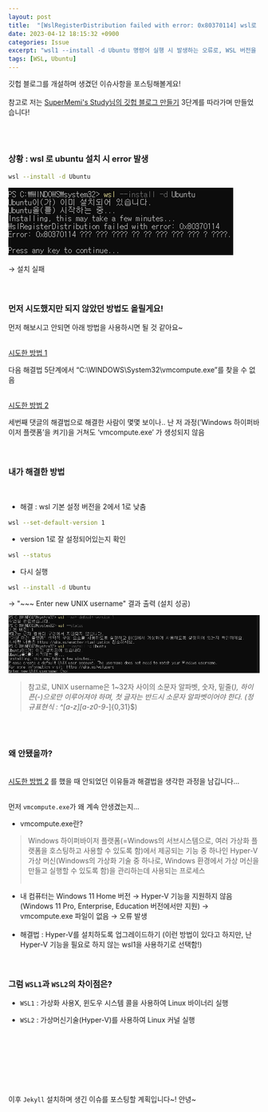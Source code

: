 ```yaml
---
layout: post
title:  "[WslRegisterDistribution failed with error: 0x80370114] wsl로 ubuntu 설치 시 발생하는 오류"
date: 2023-04-12 18:15:32 +0900
categories: Issue
excerpt: "wsl1 --install -d Ubuntu 명령어 실행 시 발생하는 오류로, WSL 버전을 1로 낮추어 해결하자."
tags: [WSL, Ubuntu]
---
```


깃헙 블로그를 개설하며 생겼던 이슈사항을 포스팅해볼게요!<br><br>
참고로 저는 [SuperMemi's Study님의 깃헙 블로그 만들기](https://supermemi.tistory.com/entry/%EB%82%98%EB%A7%8C%EC%9D%98-%EB%B8%94%EB%A1%9C%EA%B7%B8-%EB%A7%8C%EB%93%A4%EA%B8%B0-Git-hub-blog-GitHubio?category=997749) 3단계를 따라가며 만들었습니다!<br><br>


<br>

### 상황 : wsl 로 ubuntu 설치 시 error 발생<br>
```bash
wsl --install -d Ubuntu
```
![](/public/img/2023-04-12-1.png)

→ 설치 실패<br><br><br>



### 먼저 시도했지만 되지 않았던 방법도 올릴게요!
먼저 해보시고 안되면 아래 방법을 사용하시면 될 것 같아요~<br><br>

[시도한 방법 1](https://answers.microsoft.com/en-us/insider/forum/all/wsl-2-installing-linux-failed-error-code/bae391d1-4215-4d93-b0c4-3d96404a7c74)

다음 해결법 5단계에서 “C:\WINDOWS\System32\vmcompute.exe”를 찾을 수 없음<br><br>

[시도한 방법 2](https://www.reddit.com/r/bashonubuntuonwindows/comments/zlf0js/error_0x80370114_but_vmcomputeexe_doesnt_even/)

세번째 댓글의 해결법으로 해결한 사람이 몇몇 보이나..  난 저 과정(’Windows 하이퍼바이저 플랫폼’을 켜기)을 거쳐도 ‘vmcompute.exe’ 가 생성되지 않음<br><br><br>


### 내가 해결한 방법

<br>

- 해결 : wsl 기본 설정 버전을 2에서 1로 낮춤

```bash
wsl --set-default-version 1
```

- version 1로 잘 설정되어있는지 확인

```bash
wsl --status
```

- 다시 실행

```bash
wsl --install -d Ubuntu
```

→ "~~~ Enter new UNIX username" 결과 출력 (설치 성공)

![](/public/img/2023-04-12-2.png)

> 참고로, UNIX username은 1~32자 사이의 소문자 알파벳, 숫자, 밑줄(_), 하이픈(-)으로만 이루어져야 하며, 첫 글자는 반드시 소문자 알파벳이어야 한다. (정규표현식 : ^[a-z][a-z0-9_-]{0,31}$)

<br><br>

### 왜 안됐을까?

<br>[시도한 방법 2](https://www.reddit.com/r/bashonubuntuonwindows/comments/zlf0js/error_0x80370114_but_vmcomputeexe_doesnt_even/) 를 했을 때 안되었던 이유들과 해결법을 생각한 과정을 남깁니다...<br><br>

먼저 `vmcompute.exe`가 왜 계속 안생겼는지...<br>

- vmcompute.exe란?
> Windows 하이퍼바이저 플랫폼(=Windows의 서브시스템으로, 여러 가상화 플랫폼을 호스팅하고 사용할 수 있도록 함)에서 제공되는 기능 중 하나인 Hyper-V 가상 머신(Windows의 가상화 기술 중 하나로, Windows 환경에서 가상 머신을 만들고 실행할 수 있도록 함)을 관리하는데 사용되는 프로세스
<br><br>
- 내 컴퓨터는 Windows 11 Home 버전 → Hyper-V 기능을 지원하지 않음 (Windows 11 Pro, Enterprise, Education 버전에서만 지원) → vmcompute.exe 파일이 없음 → 오류 발생
<br><Br>
- 해결법 : Hyper-V를 설치하도록 업그레이드하기 (이런 방법이 있다고 하지만, 난 Hyper-V 기능을 필요로 하지 않는 wsl1을 사용하기로 선택함!)
<br><br><br>



### 그럼 `WSL1`과 `WSL2`의 차이점은?

- `WSL1` : 가상화 사용X, 윈도우 시스템 콜을 사용하여 Linux 바이너리 실행

- `WSL2` : 가상머신기술(Hyper-V)를 사용하여 Linux 커널 실행

<br><br><br>
---

<br>이후 `Jekyll` 설치하며 생긴 이슈를 포스팅할 계획입니다~! 안녕~